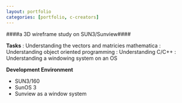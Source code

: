 ```yaml
---
layout: portfolio
categories: [portfolio, c-creators]
---
```


####a 3D wireframe study on SUN3/Sunview####

  **Tasks**
  : Understanding the vectors and matricies mathematica
  : Understanding object oriented programming
  : Understanding C/C++
  : Understanding a windowing system on an OS

  **Development Environment**

  - SUN3/160
  - SunOS 3
  - Sunview as a window system
